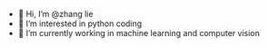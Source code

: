 - 👋 Hi, I’m @zhang lie
- 👀 I’m interested in python coding
- 🌱 I’m currently working in machine learning and computer vision

<!---
zhang-lie/zhang-lie is a ✨ special ✨ repository because its `README.md` (this file) appears on your GitHub profile.
You can click the Preview link to take a look at your changes.
--->
